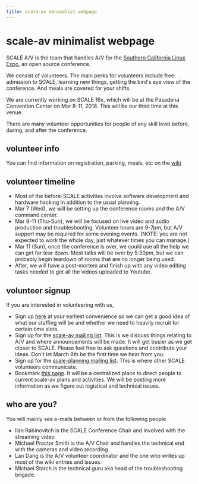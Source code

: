 ```yaml
---
title: scale-av minimalist webpage
---
```

scale-av minimalist webpage
===========================

SCALE A/V is the team that handles A/V for the [Southern California Linux Expo](http://socallinuxexpo.org), an open source conference.  

We consist of volunteers.  The main perks for volunteers include free admission to SCALE, learning new things, getting the bird's eye view of the conference.  And meals are covered for your shifts.

We are currently working on SCALE 16x, which will be at the Pasadena Convention Center on Mar 8-11, 2018.  This will be our third time at this venue.

There are many volunteer opportunities for people of any skill level before, during, and after the conference.

volunteer info
---------------
You can find information on registration, parking, meals, etc on the [wiki](https://github.com/socallinuxexpo/scale-av-web/wiki/Volunteer-Basic-Info)

volunteer timeline
------------------
 - Most of the before-SCALE activities involve software development and hardware hacking in addition to the usual planning.  
 - Mar 7 (Wed),  we will be setting up the conference rooms and the A/V command center.  
 - Mar 8-11 (Thu-Sun),  we will be focused on live video and audio production and troubleshooting.  Volunteer hours are 9-7pm, but A/V support may be required for some evening events.  (NOTE: you are not expected to work the whole day, just whatever times you can manage.)
 - Mar 11 (Sun), once the conference is over,  we could use all the help we can get for tear down.  Most talks will be over by 5:30pm, but we can probably begin teardown of rooms that are no longer being used.  
 - After, we will have a post-mortem and finish up with any video editing tasks needed to get all the videos uploaded to Youtube.

volunteer signup
----------------
If you are interested in volunteering with us, 

 - Sign up [here](https://goo.gl/forms/QcfvokkV5xHahOSS2) at your earliest convenience so we can get a good idea of what our staffing will be and whether we need to heavily recruit for certain time slots.
 - Sign up for the [scale-av mailing list](https://lists.linuxfests.org/cgi-bin/mailman/listinfo/scale-av).  This is we discuss things relating to A/V and where announcements will be made.  It will get busier as we get closer to SCALE.   Please feel free to ask questions and contribute your ideas.  Don't let March 8th  be the first time we hear from you.
 - Sign up for the [scale-planning mailing list](https://lists.linuxfests.org/cgi-bin/mailman/listinfo/scale-planning).  This is where other SCALE volunteers communicate.
 - Bookmark [this page](http://socallinuxexpo.github.io/scale-av-web/).  It will be a centralized place to direct people to current scale-av plans and activities.  We will be posting more information as we figure out logistical and technical issues.

who are you?
------------
You will mainly see e-mails between or from the following people

 - Ilan Rabinovitch is the SCALE Conference Chair and involved with the streaming video
 - Michael Proctor Smith is the A/V Chair and handles the technical end with the cameras and video recording
 - Lan Dang is the A/V volunteer coordinator and the one who writes up most of the wiki entries and issues.
 - Michael Starch is the technical guru aka head of the troubleshooting brigade.



